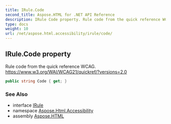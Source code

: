 ```yaml
---
title: IRule.Code
second_title: Aspose.HTML for .NET API Reference
description: IRule Code property. Rule code from the quick reference WCAG. https//www.w3.org/WAI/WCAG21/quickref/versions2.0
type: docs
weight: 10
url: /net/aspose.html.accessibility/irule/code/
---
```

## IRule.Code property

Rule code from the quick reference WCAG. https://www.w3.org/WAI/WCAG21/quickref/?versions=2.0

```csharp
public string Code { get; }
```

### See Also

* interface [IRule](../)
* namespace [Aspose.Html.Accessibility](../../../aspose.html.accessibility/)
* assembly [Aspose.HTML](../../../)
